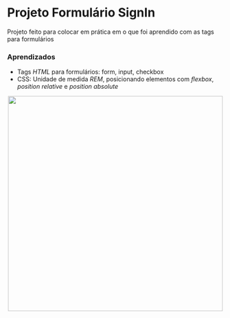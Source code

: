 # Projeto Formulário SignIn

Projeto feito para colocar em prática em o que foi aprendido com as tags para formulários

 

### Aprendizados

 -  Tags *HTML* para formulários: form, input, checkbox
 -  CSS: Unidade de medida *REM*, posicionando elementos com *flexbox*, *position relative* e *position absolute*



<div align="center">
<img src="https://user-images.githubusercontent.com/54808541/218373538-b374047a-d3d2-4efa-9d32-3cd0f4626c79.png" width="500px">
</div>

